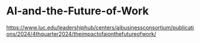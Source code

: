 # AI-and-the-Future-of-Work
https://www.luc.edu/leadershiphub/centers/aibusinessconsortium/publications/2024/4thquarter2024/theimpactofaionthefutureofwork/
